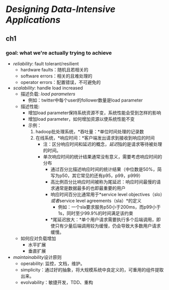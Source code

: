 # *Designing Data-Intensive Applications*

## ch1

### goal: what we're actually trying to achieve

+ *reliability*: fault tolerant/resilient
  + hardware faults：随机且若相关的
  + software errors：相关的且难处理的
  + operator errors：配置错误，不可避免的
+ *scalability*: handle load increased
  + 描述负载: *load parameters*
    + 例如：twitter中每个user的follower数量是load parameter
  + 描述性能:
    + 增加load parameter保持系统资源不变，系统性能会受到怎样的影响
    + 增加load parameter，如何增加资源以使系统性能不变
    + 示例：
      1. hadoop批处理系统，*吞吐量：*单位时间处理的记录数
      2. 在线系统，*响应时间：*客户端发出请求到接收到响应的时间
          + 注：区分响应时间和延迟的概念，*延迟*指的是请求等待被处理的时间。
          + 单次响应时间的统计结果通常没有意义，需要考虑响应时间的分布
            + 通过百分比描述响应时间的统计结果（中位数是50%，简写为p50，其它常见的还有p95，p99，p999）
            + 高比例百分比响应时间被称为尾延迟：响应时间最慢的请求通常是数据最多的也即最重要的用户
            + 响应时间百分比通常用于*service level objectives（slo）*或者*service level agreements（sla）*的定义
              + 例如：一个sla要求服务p50小于200ms，而p99小于1s，同时至少99.9%的时间满足该约束
            + *尾延迟放大：*单个用户请求需要执行多个后端调用，即使只有少量后端调用较为缓慢，仍会导致大多数用户请求缓慢。
  + 如何应对负载增加
    + 水平扩展
    + 垂直扩展
+ *maintainability*设计原则
  + operability: 监控，文档，维护。
  + simplicity：通过好的抽象，将大规模系统中良定义的，可重用的组件提取出来。
  + evolvability：敏捷开发，TDD、重构

